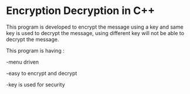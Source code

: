 # Encryption Decryption in C++
<p>This program is developed to encrypt the message using a key and same key is used to decrypt the message, using different key will not be able to decrypt the message.</p>
<p>This program is having :</p>
<p>-menu driven</p>
<p>-easy to encrypt and decrypt</p>
<p>-key is used for security</p>
